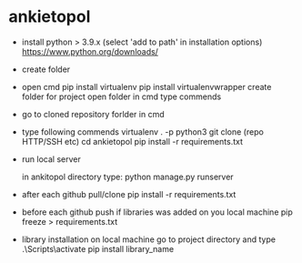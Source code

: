 # ankietopol
- install python > 3.9.x (select 'add to path' in installation options)
https://www.python.org/downloads/

- create folder
- open cmd
  pip install virtualenv
  pip install virtualenvwrapper
  create folder for project
  open folder in cmd
  type commends
  
- go to cloned repository forlder in cmd
- type following commends
  virtualenv . -p python3
  git clone (repo HTTP/SSH etc)
  cd ankietopol
  pip install -r requirements.txt
- run local server

  in ankitopol directory type: python manage.py runserver
  
- after each github pull/clone
  pip install -r requirements.txt
- before each github push if libraries was added on you local machine
  pip freeze > requirements.txt
- library installation on local machine
  go to project directory and type
  .\Scripts\activate
  pip install library_name
  

